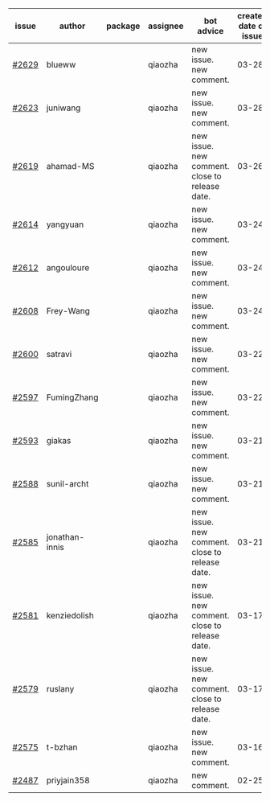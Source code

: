 | issue | author | package | assignee | bot advice | created date of issue | target release date | date from target |
| ------ | ------ | ------ | ------ | ------ | ------ | ------ | :-----: |
| [#2629](https://github.com/Azure/sdk-release-request/issues/2629) | blueww |  | qiaozha | new issue. new comment. | 03-28 | 04-11 |  |
| [#2623](https://github.com/Azure/sdk-release-request/issues/2623) | juniwang |  | qiaozha | new issue. new comment. | 03-28 | 04-11 |  |
| [#2619](https://github.com/Azure/sdk-release-request/issues/2619) | ahamad-MS |  | qiaozha | new issue. new comment. close to release date.  | 03-26 | 03-29 | -1 |
| [#2614](https://github.com/Azure/sdk-release-request/issues/2614) | yangyuan |  | qiaozha | new issue. new comment. | 03-24 | 04-11 |  |
| [#2612](https://github.com/Azure/sdk-release-request/issues/2612) | angouloure |  | qiaozha | new issue. new comment. | 03-24 | 04-14 |  |
| [#2608](https://github.com/Azure/sdk-release-request/issues/2608) | Frey-Wang |  | qiaozha | new issue. new comment. | 03-24 | 04-04 |  |
| [#2600](https://github.com/Azure/sdk-release-request/issues/2600) | satravi |  | qiaozha | new issue. new comment. | 03-22 | 03-25 |  |
| [#2597](https://github.com/Azure/sdk-release-request/issues/2597) | FumingZhang |  | qiaozha | new issue. new comment. | 03-22 | 03-24 |  |
| [#2593](https://github.com/Azure/sdk-release-request/issues/2593) | giakas |  | qiaozha | new issue. new comment. | 03-21 | 03-24 |  |
| [#2588](https://github.com/Azure/sdk-release-request/issues/2588) | sunil-archt |  | qiaozha | new issue. new comment. | 03-21 | 05-02 |  |
| [#2585](https://github.com/Azure/sdk-release-request/issues/2585) | jonathan-innis |  | qiaozha | new issue. new comment. close to release date.  | 03-21 | 03-28 | -2 |
| [#2581](https://github.com/Azure/sdk-release-request/issues/2581) | kenziedolish |  | qiaozha | new issue. new comment. close to release date.  | 03-17 | 03-31 | 0 |
| [#2579](https://github.com/Azure/sdk-release-request/issues/2579) | ruslany |  | qiaozha | new issue. new comment. close to release date.  | 03-17 | 03-31 | 0 |
| [#2575](https://github.com/Azure/sdk-release-request/issues/2575) | t-bzhan |  | qiaozha | new issue. new comment. | 03-16 | 03-18 |  |
| [#2487](https://github.com/Azure/sdk-release-request/issues/2487) | priyjain358 |  | qiaozha | new comment. | 02-25 | 03-14 |  |
